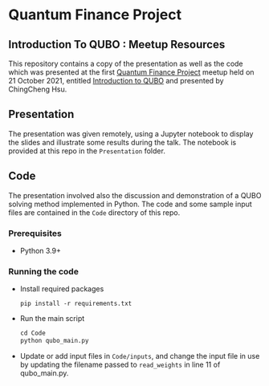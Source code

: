# Quantum Finance Project

## Introduction To QUBO : Meetup Resources

This repository contains a copy of the presentation as well as the code which was presented at the first [Quantum Finance Project](https://www.meetup.com/quantumfinance/) meetup held on 21 October 2021, entitled [Introduction to QUBO](https://www.meetup.com/quantumfinance/events/280596537/) and presented by ChingCheng Hsu.

## Presentation

The presentation was given remotely, using a Jupyter notebook to display the slides and illustrate some results during the talk.  The notebook is provided at this repo in the `Presentation` folder.

## Code

The presentation involved also the discussion and demonstration of a QUBO solving method implemented in Python.  The code and some sample input files are contained in the `Code` directory of this repo.

### Prerequisites

- Python 3.9+

### Running the code

- Install required packages  
  ```
  pip install -r requirements.txt
  ```
- Run the main script
  ```python
  cd Code
  python qubo_main.py
  ```
- Update or add input files in `Code/inputs`, and change the input file in use by updating the filename passed to `read_weights` in line 11 of qubo_main.py.